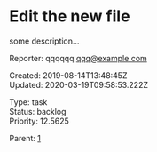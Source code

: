 # Edit the new file

some description...

Reporter: qqqqqq <qqq@example.com>  

Created: 2019-08-14T13:48:45Z  
Updated: 2020-03-19T09:58:53.222Z

Type: task  
Status: backlog  
Priority: 12.5625

Parent: [1](1.md "bbbb")
